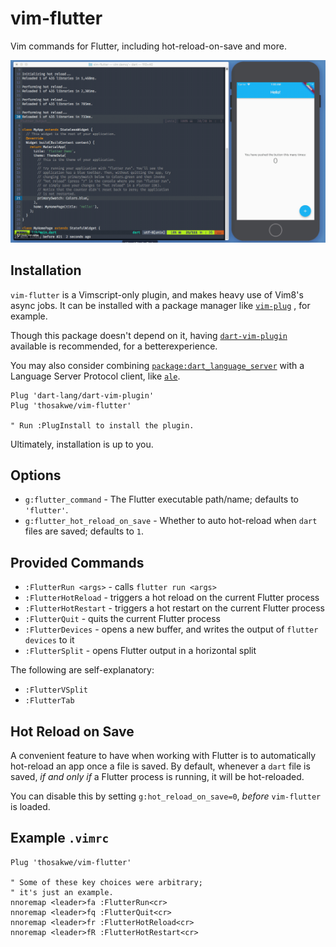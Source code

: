# vim-flutter
Vim commands for Flutter, including hot-reload-on-save and more.

![Demo usage GIF](demo.gif)

## Installation
`vim-flutter` is a Vimscript-only plugin, and makes heavy
use of Vim8's async jobs. It can be installed with a
package manager like
[`vim-plug`](https://github.com/junegunn/vim-plug)
, for example.

Though this package doesn't depend on it, having
[`dart-vim-plugin`](https://github.com/dart-lang/dart-vim-plugin)
available is recommended, for a betterexperience.

You may also consider combining
[`package:dart_language_server`](https://github.com/natebosch/dart_language_server)
with a Language Server Protocol client, like
[`ale`](https://github.com/w0rp/ale).

```vim
Plug 'dart-lang/dart-vim-plugin'
Plug 'thosakwe/vim-flutter'

" Run :PlugInstall to install the plugin.
```

Ultimately, installation is up to you.

## Options
* `g:flutter_command` - The Flutter executable path/name; defaults to `'flutter'`.
* `g:flutter_hot_reload_on_save` - Whether to auto hot-reload when `dart` files
are saved; defaults to `1`.

## Provided Commands
* `:FlutterRun <args>` - calls `flutter run <args>`
* `:FlutterHotReload` - triggers a hot reload on the current Flutter process
* `:FlutterHotRestart` - triggers a hot restart on the current Flutter process
* `:FlutterQuit` - quits the current Flutter process
* `:FlutterDevices` - opens a new buffer, and writes the output of `flutter devices` to it
* `:FlutterSplit` - opens Flutter output in a horizontal split

The following are self-explanatory:
* `:FlutterVSplit`
* `:FlutterTab`

## Hot Reload on Save
A convenient feature to have when working with Flutter is
to automatically hot-reload an app once a file is saved.
By default, whenever a `dart` file is saved, *if and only if*
a Flutter process is running, it will be hot-reloaded.

You can disable this by setting `g:hot_reload_on_save=0`,
*before* `vim-flutter` is loaded.

## Example `.vimrc`
```vim
Plug 'thosakwe/vim-flutter'

" Some of these key choices were arbitrary;
" it's just an example.
nnoremap <leader>fa :FlutterRun<cr>
nnoremap <leader>fq :FlutterQuit<cr>
nnoremap <leader>fr :FlutterHotReload<cr>
nnoremap <leader>fR :FlutterHotRestart<cr>
```
